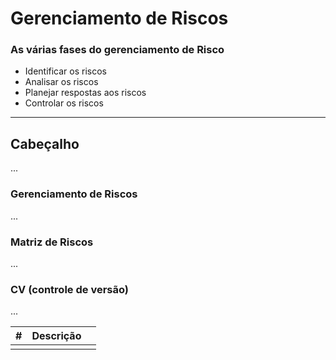 # Gerenciamento de Riscos

### As várias fases do gerenciamento de Risco

- Identificar os riscos
- Analisar os riscos
- Planejar respostas aos riscos
- Controlar os riscos

------
## Cabeçalho
...
### Gerenciamento de Riscos
...
### Matriz de Riscos
...
### CV (controle de versão)
...

| # | Descrição | |
|--|--|--|
|  |  |  |


<!--stackedit_data:
eyJoaXN0b3J5IjpbNjMwMDEwMjcsMjExMjcwNzUzNV19
-->